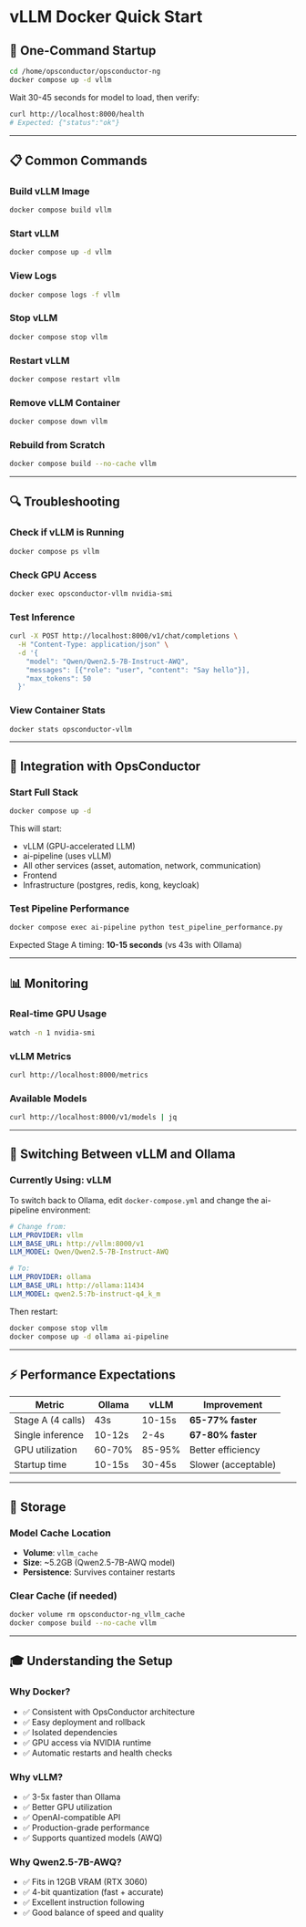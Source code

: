# vLLM Docker Quick Start

## 🚀 One-Command Startup

```bash
cd /home/opsconductor/opsconductor-ng
docker compose up -d vllm
```

Wait 30-45 seconds for model to load, then verify:

```bash
curl http://localhost:8000/health
# Expected: {"status":"ok"}
```

---

## 📋 Common Commands

### Build vLLM Image
```bash
docker compose build vllm
```

### Start vLLM
```bash
docker compose up -d vllm
```

### View Logs
```bash
docker compose logs -f vllm
```

### Stop vLLM
```bash
docker compose stop vllm
```

### Restart vLLM
```bash
docker compose restart vllm
```

### Remove vLLM Container
```bash
docker compose down vllm
```

### Rebuild from Scratch
```bash
docker compose build --no-cache vllm
```

---

## 🔍 Troubleshooting

### Check if vLLM is Running
```bash
docker compose ps vllm
```

### Check GPU Access
```bash
docker exec opsconductor-vllm nvidia-smi
```

### Test Inference
```bash
curl -X POST http://localhost:8000/v1/chat/completions \
  -H "Content-Type: application/json" \
  -d '{
    "model": "Qwen/Qwen2.5-7B-Instruct-AWQ",
    "messages": [{"role": "user", "content": "Say hello"}],
    "max_tokens": 50
  }'
```

### View Container Stats
```bash
docker stats opsconductor-vllm
```

---

## 🎯 Integration with OpsConductor

### Start Full Stack
```bash
docker compose up -d
```

This will start:
- vLLM (GPU-accelerated LLM)
- ai-pipeline (uses vLLM)
- All other services (asset, automation, network, communication)
- Frontend
- Infrastructure (postgres, redis, kong, keycloak)

### Test Pipeline Performance
```bash
docker compose exec ai-pipeline python test_pipeline_performance.py
```

Expected Stage A timing: **10-15 seconds** (vs 43s with Ollama)

---

## 📊 Monitoring

### Real-time GPU Usage
```bash
watch -n 1 nvidia-smi
```

### vLLM Metrics
```bash
curl http://localhost:8000/metrics
```

### Available Models
```bash
curl http://localhost:8000/v1/models | jq
```

---

## 🔄 Switching Between vLLM and Ollama

### Currently Using: vLLM
To switch back to Ollama, edit `docker-compose.yml` and change the ai-pipeline environment:

```yaml
# Change from:
LLM_PROVIDER: vllm
LLM_BASE_URL: http://vllm:8000/v1
LLM_MODEL: Qwen/Qwen2.5-7B-Instruct-AWQ

# To:
LLM_PROVIDER: ollama
LLM_BASE_URL: http://ollama:11434
LLM_MODEL: qwen2.5:7b-instruct-q4_k_m
```

Then restart:
```bash
docker compose stop vllm
docker compose up -d ollama ai-pipeline
```

---

## ⚡ Performance Expectations

| Metric | Ollama | vLLM | Improvement |
|--------|--------|------|-------------|
| Stage A (4 calls) | 43s | 10-15s | **65-77% faster** |
| Single inference | 10-12s | 2-4s | **67-80% faster** |
| GPU utilization | 60-70% | 85-95% | Better efficiency |
| Startup time | 10-15s | 30-45s | Slower (acceptable) |

---

## 💾 Storage

### Model Cache Location
- **Volume**: `vllm_cache`
- **Size**: ~5.2GB (Qwen2.5-7B-AWQ model)
- **Persistence**: Survives container restarts

### Clear Cache (if needed)
```bash
docker volume rm opsconductor-ng_vllm_cache
docker compose build --no-cache vllm
```

---

## 🎓 Understanding the Setup

### Why Docker?
- ✅ Consistent with OpsConductor architecture
- ✅ Easy deployment and rollback
- ✅ Isolated dependencies
- ✅ GPU access via NVIDIA runtime
- ✅ Automatic restarts and health checks

### Why vLLM?
- ✅ 3-5x faster than Ollama
- ✅ Better GPU utilization
- ✅ OpenAI-compatible API
- ✅ Production-grade performance
- ✅ Supports quantized models (AWQ)

### Why Qwen2.5-7B-AWQ?
- ✅ Fits in 12GB VRAM (RTX 3060)
- ✅ 4-bit quantization (fast + accurate)
- ✅ Excellent instruction following
- ✅ Good balance of speed and quality